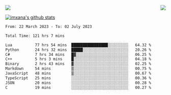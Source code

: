 <p>
  <a href="https://count.getloli.com/"><img src="https://count.getloli.com/get/@xana.readme?theme=moebooru-h"></a>
  <img src="https://weather-icon.journeyad.repl.co/@hangzhou?v=1" align="right">
</p>


<a href="https://github.com/imxana"><img align="center" src="https://github-readme-stats.vercel.app/api?username=imxana&show_icons=true&include_all_commits=true&hide_border=tru&custom_title=imxana%27s%20Github%20Stats" alt="imxana's github stats" /></a> 

<!--START_SECTION:waka-->

```txt
From: 22 March 2023 - To: 02 July 2023

Total Time: 121 hrs 7 mins

Lua          77 hrs 54 mins  ████████████████░░░░░░░░░   64.32 %
Python       24 hrs 32 mins  █████░░░░░░░░░░░░░░░░░░░░   20.26 %
C#           7 hrs 34 mins   █▓░░░░░░░░░░░░░░░░░░░░░░░   06.25 %
C++          5 hrs 3 mins    █░░░░░░░░░░░░░░░░░░░░░░░░   04.18 %
Binary       2 hrs 43 mins   ▓░░░░░░░░░░░░░░░░░░░░░░░░   02.25 %
Markdown     54 mins         ▒░░░░░░░░░░░░░░░░░░░░░░░░   00.75 %
JavaScript   48 mins         ▒░░░░░░░░░░░░░░░░░░░░░░░░   00.67 %
TypeScript   25 mins         ░░░░░░░░░░░░░░░░░░░░░░░░░   00.36 %
JSON         20 mins         ░░░░░░░░░░░░░░░░░░░░░░░░░   00.28 %
C            19 mins         ░░░░░░░░░░░░░░░░░░░░░░░░░   00.27 %
```

<!--END_SECTION:waka-->
